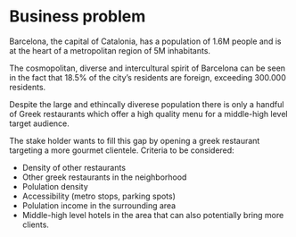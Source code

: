# Business problem 

Barcelona, the capital of Catalonia, has a population of 1.6M people and is at the heart of
a metropolitan region of 5M inhabitants.

The cosmopolitan, diverse and intercultural spirit of Barcelona can be seen in the fact that
18.5% of the city’s residents are foreign, exceeding 300.000 residents. 

Despite the large and ethincally diverese population there is only a handful of Greek
restaurants which offer a high quality menu for a middle-high level target audience. 

The stake holder wants to fill this gap by opening a greek restaurant targeting a more
gourmet clientele. Criteria to be considered: 

- Density of other restaurants 
- Other greek restaurants in the neighborhood 
- Polulation density 
- Accessibility (metro stops, parking spots) 
- Polulation income in the surrounding area
- Middle-high level hotels in the area that can also potentially bring more clients. 

